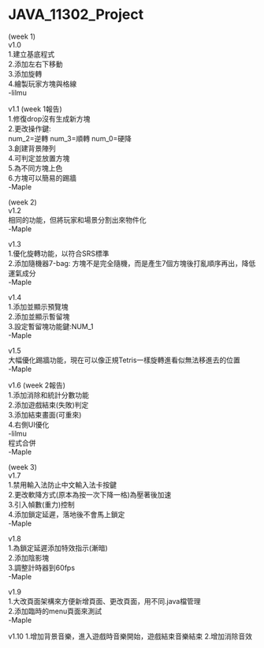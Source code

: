 # JAVA_11302_Project  
(week 1)  
v1.0  
        1.建立基底程式  
        2.添加左右下移動  
        3.添加旋轉  
        4.繪製玩家方塊與格線  
    -lilmu  
  
v1.1 (week 1報告)  
        1.修復drop沒有生成新方塊  
        2.更改操作鍵:  
        num_2=逆轉 num_3=順轉 num_0=硬降  
        3.創建背景陣列  
        4.可判定並放置方塊  
        5.為不同方塊上色  
        6.方塊可以簡易的踢牆  
    -Maple  
  
(week 2)  
v1.2  
        相同的功能，但將玩家和場景分割出來物件化  
    -Maple  
  
v1.3  
        1.優化旋轉功能，以符合SRS標準  
        2.添加隨機器7-bag: 方塊不是完全隨機，而是產生7個方塊後打亂順序再出，降低運氣成分  
    -Maple  
  
v1.4  
        1.添加並顯示預覽塊  
        2.添加並顯示暫留塊  
        3.設定暫留塊功能鍵:NUM_1   
    -Maple  
  
v1.5  
        大幅優化踢牆功能，現在可以像正規Tetris一樣旋轉進看似無法移進去的位置  
    -Maple  
  
v1.6 (week 2報告)  
        1.添加消除和統計分數功能  
        2.添加遊戲結束(失敗)判定  
        3.添加結束畫面(可重來)  
        4.右側UI優化  
    -lilmu  
        程式合併  
    -Maple    
  
(week 3)  
v1.7  
        1.禁用輸入法防止中文輸入法卡按鍵  
        2.更改軟降方式(原本為按一次下降一格)為壓著後加速  
        3.引入幀數(重力)控制  
        4.添加鎖定延遲，落地後不會馬上鎖定  
    -Maple  
  
v1.8  
        1.為鎖定延遲添加特效指示(漸暗)  
        2.添加陰影塊  
        3.調整計時器到60fps  
    -Maple  
  
v1.9  
        1.大改頁面架構來方便新增頁面、更改頁面，用不同.java檔管理  
        2.添加臨時的menu頁面來測試  
    -Maple

v1.10
        1.增加背景音樂，進入遊戲時音樂開始，遊戲結束音樂結束
        2.增加消除音效
